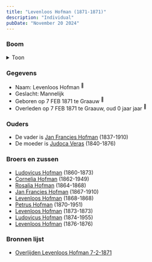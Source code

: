 ```yaml
---
title: "Levenloos Hofman (1871-1871)"
description: "Individual"
pubDate: "November 20 2024"
---
```


### Boom
<details><summary>Toon</summary>

![test](https://www.plantuml.com/plantuml/svg/ZP9HQy8m4CVVyoaEVTZs8BHMxHGHvsWtPOWmjrT9crE3QI99EYdYTr_KJcN2vbF2tVz_z-Fk-iPIRVDC4BFYSaqrpI2XwMgXLIxPin9AWzLK6fT2QScICuIKwrJWyO_PsXQGOPQWDiUGiQXHsMADvA9gAgWni2K0C52QePukURgIQ4otcr4kUpq8o8wGEvWSMXboT5H6L4Bi45AE1bxLFAEo0jJ0qFEye0bGZOAu6GzSwUsSes0xw7OIcXIpH5ahiDC3_n56JsFt126yQ4hppONKh78XPbIoMQgLCOboI7kF3-_H1Fosx_ruTYUYdAcKmYTgQiueeKE91r4G1N-W3CTJnz7muFxXPfGMZ3xsz67hYgJRsI1ZN2wShEv170sShkKVe687vGTG5Nonj0KAeJOER4VAkTLgfOAKzET0wNG1bwetskIdtHj-eHHA_Tw3qy1fY__l8on1G__c6LnRtAdqKJ9tkjy0)
</details>

### Gegevens
- Naam: Levenloos Hofman <sup><a href="../s00416/" style="text-decoration:none" title="Overlijden Levenloos Hofman 7-2-1871">:link:</a></sup>
- Geslacht: Mannelijk
- Geboren op 7 FEB 1871 te Graauw <sup><a href="../s00416/" style="text-decoration:none" title="Overlijden Levenloos Hofman 7-2-1871">:link:</a></sup>
- Overleden op 7 FEB 1871 te Graauw, oud 0 jaar jaar <sup><a href="../s00416/" style="text-decoration:none" title="Overlijden Levenloos Hofman 7-2-1871">:link:</a></sup>

### Ouders
- De vader is [Jan Francies Hofman](../i00035/) (1837-1910)
- De moeder is [Judoca Veras](../i00037/) (1840-1876)

### Broers en zussen
- [Ludovicus Hofman](../i00243/) (1860-1873)
- [Cornelia Hofman](../i00244/) (1862-1949)
- [Rosalia Hofman](../i00245/) (1864-1868)
- [Jan Francies Hofman](../i00246/) (1867-1910)
- [Levenloos Hofman](../i00247/) (1868-1868)
- [Petrus Hofman](../i00248/) (1870-1951)
- [Levenloos Hofman](../i00250/) (1873-1873)
- [Ludovicus Hofman](../i00251/) (1874-1955)
- [Levenloos Hofman](../i00252/) (1876-1876)

### Bronnen lijst
- [Overlijden Levenloos Hofman 7-2-1871](../s00416/)